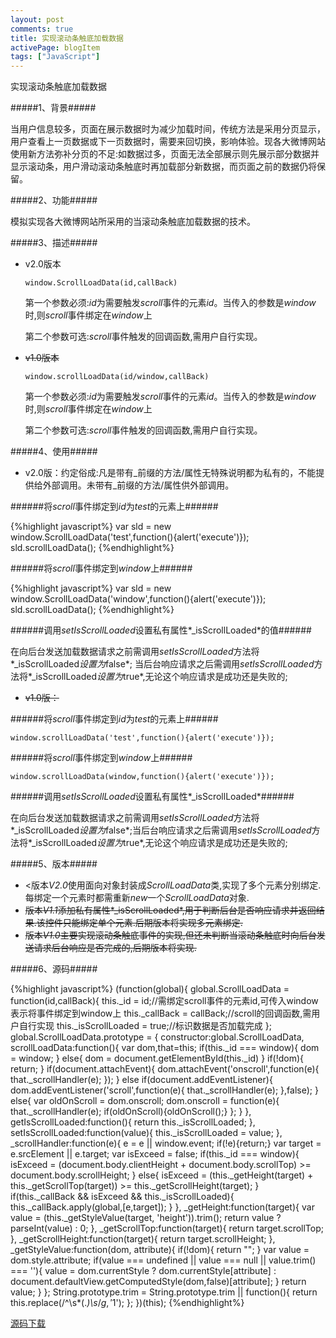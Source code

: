```yaml
---
layout: post
comments: true
title: 实现滚动条触底加载数据
activePage: blogItem
tags: ["JavaScript"]
---
```


实现滚动条触底加载数据

#####1、背景#####

当用户信息较多，页面在展示数据时为减少加载时间，传统方法是采用分页显示，用户查看上一页数据或下一页数据时，需要来回切换，影响体验。现各大微博网站使用新方法弥补分页的不足:如数据过多，页面无法全部展示则先展示部分数据并显示滚动条，用户滑动滚动条触底时再加载部分新数据，而页面之前的数据仍将保留。

#####2、功能#####

模拟实现各大微博网站所采用的当滚动条触底加载数据的技术。

#####3、描述#####

* v2.0版本

	`window.ScrollLoadData(id,callBack)`

	第一个参数必须:*id*为需要触发*scroll*事件的元素*id*。当传入的参数是*window*时,则*scroll*事件绑定在*window*上

	第二个参数可选:*scroll*事件触发的回调函数,需用户自行实现。

* <del>v1.0版本</del>

	`window.scrollLoadData(id/window,callBack)`

	第一个参数必须:*id*为需要触发*scroll*事件的元素*id*。当传入的参数是*window*时,则*scroll*事件绑定在*window*上

	第二个参数可选:*scroll*事件触发的回调函数,需用户自行实现。


#####4、使用#####

* v2.0版：约定俗成:凡是带有\_前缀的方法\/属性无特殊说明都为私有的，不能提供给外部调用。未带有\_前缀的方法/属性供外部调用。

######将*scroll*事件绑定到*id*为*test*的元素上######

{%highlight javascript%}
var sld = new window.ScrollLoadData('test',function(){alert('execute')});
sld.scrollLoadData();
{%endhighlight%}

######将*scroll*事件绑定到*window*上######

{%highlight javascript%}
var sld = new window.ScrollLoadData('window',function(){alert('execute')});
sld.scrollLoadData();
{%endhighlight%}

######调用*setIsScrollLoaded*设置私有属性*_isScrollLoaded*的值######

在向后台发送加载数据请求之前需调用*setIsScrollLoaded*方法将*_isScrollLoaded*设置为*false*;
当后台响应请求之后需调用*setIsScrollLoaded*方法将*_isScrollLoaded*设置为*true*,无论这个响应请求是成功还是失败的;

* <del>v1.0版：</del>

######将*scroll*事件绑定到*id*为*test*的元素上######

`window.scrollLoadData('test',function(){alert('execute')});`

######将*scroll*事件绑定到*window*上######

`window.scrollLoadData(window,function(){alert('execute')});`

######调用*setIsScrollLoaded*设置私有属性*_isScrollLoaded*######

在向后台发送加载数据请求之前需调用*setIsScrollLoaded*方法将*_isScrollLoaded*设置为*false*;当后台响应请求之后需调用*setIsScrollLoaded*方法将*_isScrollLoaded*设置为*true*,无论这个响应请求是成功还是失败的; 

#####5、版本#####

* <版本*V2.0*使用面向对象封装成*ScrollLoadData*类,实现了多个元素分别绑定.每绑定一个元素时都需重新*new*一个*ScrollLoadData*对象.
* <del>版本*V1.1*添加私有属性*_isScrollLoaded*,用于判断后台是否响应请求并返回结果.该控件只能绑定单个元素.后期版本将实现多元素绑定.</del>
* <del>版本*V1.0*主要实现滚动条触底事件的实现,但还未判断当滚动条触底时向后台发送请求后台响应是否完成的,后期版本将实现.</del>

#####6、源码#####

{%highlight javascript%}
(function(global){
    global.ScrollLoadData = function(id,callBack){
        this._id = id;//需绑定scroll事件的元素id,可传入window表示将事件绑定到window上
        this._callBack = callBack;//scroll的回调函数,需用户自行实现
        this._isScrollLoaded = true;//标识数据是否加载完成
    };
    global.ScrollLoadData.prototype = {
        constructor:global.ScrollLoadData,
        scrollLoadData:function(){
            var dom,that=this;
            if(this._id === window){
                dom = window;
            }
            else{
                dom = document.getElementById(this._id)
            }
            if(!dom){
                return;
            }
            if(document.attachEvent){
                dom.attachEvent('onscroll',function(e){
                    that._scrollHandler(e);
                });
            }
            else if(document.addEventListener){
                dom.addEventListener('scroll',function(e){
                    that._scrollHandler(e);
                },false);
            }
            else{
                var oldOnScroll = dom.onscroll;
                dom.onscroll = function(e){
                    that._scrollHandler(e);
                    if(oldOnScroll){oldOnScroll();}
                };
            }
        },
        getIsScrollLoaded:function(){
            return this._isScrollLoaded;
        },
        setIsScrollLoaded:function(value){
            this._isScrollLoaded = value;
        },
        _scrollHandler:function(e){
            e = e || window.event;
            if(!e){return;}
            var target = e.srcElement || e.target;
            var isExceed = false;
            if(this._id === window){
                isExceed = (document.body.clientHeight + document.body.scrollTop) >= document.body.scrollHeight;
            }
            else{
                isExceed = (this._getHeight(target) + this._getScrollTop(target)) >= this._getScrollHeight(target);
            }
            if(this._callBack && isExceed && this._isScrollLoaded){
                this._callBack.apply(global,[e,target]);
            }
        },
        _getHeight:function(target){
            var value = (this._getStyleValue(target, 'height')).trim();
            return value ? parseInt(value) : 0;
        },
        _getScrollTop:function(target){
            return target.scrollTop;
        },
        _getScrollHeight:function(target){
            return target.scrollHeight;
        },
        _getStyleValue:function(dom, attribute){
            if(!dom){
                return "";
            }
            var value = dom.style.attribute;
            if(value === undefined || value === null || value.trim() === ''){
                value = dom.currentStyle ? 
                            dom.currentStyle[attribute] : document.defaultView.getComputedStyle(dom,false)[attribute];
            }
            return value;
        }
    };
    String.prototype.trim = String.prototype.trim || function(){
        return this.replace(/^\s*(.*)\s*$/g,'$1');
    };
})(this);
{%endhighlight%}

[源码下载](/downloads/files/scrollLoadData.js)

	
	


